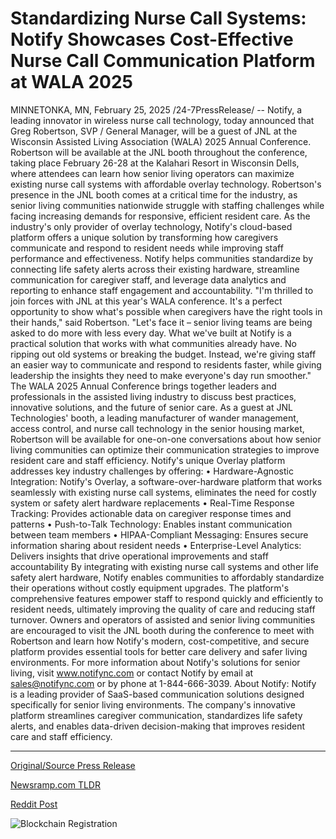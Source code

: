 # Standardizing Nurse Call Systems: Notify Showcases Cost-Effective Nurse Call Communication Platform at WALA 2025

MINNETONKA, MN, February 25, 2025 /24-7PressRelease/ -- Notify, a leading innovator in wireless nurse call technology, today announced that Greg Robertson, SVP / General Manager, will be a guest of JNL at the Wisconsin Assisted Living Association (WALA) 2025 Annual Conference. Robertson will be available at the JNL booth throughout the conference, taking place February 26-28 at the Kalahari Resort in Wisconsin Dells, where attendees can learn how senior living operators can maximize existing nurse call systems with affordable overlay technology.  Robertson's presence in the JNL booth comes at a critical time for the industry, as senior living communities nationwide struggle with staffing challenges while facing increasing demands for responsive, efficient resident care. As the industry's only provider of overlay technology, Notify's cloud-based platform offers a unique solution by transforming how caregivers communicate and respond to resident needs while improving staff performance and effectiveness. Notify helps communities standardize by connecting life safety alerts across their existing hardware, streamline communication for caregiver staff, and leverage data analytics and reporting to enhance staff engagement and accountability.  "I'm thrilled to join forces with JNL at this year's WALA conference. It's a perfect opportunity to show what's possible when caregivers have the right tools in their hands," said Robertson. "Let's face it – senior living teams are being asked to do more with less every day. What we've built at Notify is a practical solution that works with what communities already have. No ripping out old systems or breaking the budget. Instead, we're giving staff an easier way to communicate and respond to residents faster, while giving leadership the insights they need to make everyone's day run smoother."  The WALA 2025 Annual Conference brings together leaders and professionals in the assisted living industry to discuss best practices, innovative solutions, and the future of senior care. As a guest at JNL Technologies' booth, a leading manufacturer of wander management, access control, and nurse call technology in the senior housing market, Robertson will be available for one-on-one conversations about how senior living communities can optimize their communication strategies to improve resident care and staff efficiency.  Notify's unique Overlay platform addresses key industry challenges by offering:  • Hardware-Agnostic Integration: Notify's Overlay, a software-over-hardware platform that works seamlessly with existing nurse call systems, eliminates the need for costly system or safety alert hardware replacements • Real-Time Response Tracking: Provides actionable data on caregiver response times and patterns • Push-to-Talk Technology: Enables instant communication between team members • HIPAA-Compliant Messaging: Ensures secure information sharing about resident needs • Enterprise-Level Analytics: Delivers insights that drive operational improvements and staff accountability  By integrating with existing nurse call systems and other life safety alert hardware, Notify enables communities to affordably standardize their operations without costly equipment upgrades. The platform's comprehensive features empower staff to respond quickly and efficiently to resident needs, ultimately improving the quality of care and reducing staff turnover.  Owners and operators of assisted and senior living communities are encouraged to visit the JNL booth during the conference to meet with Robertson and learn how Notify's modern, cost-competitive, and secure platform provides essential tools for better care delivery and safer living environments.  For more information about Notify's solutions for senior living, visit www.notifync.com or contact Notify by email at sales@notifync.com or by phone at 1-844-666-3039.  About Notify: Notify is a leading provider of SaaS-based communication solutions designed specifically for senior living environments. The company's innovative platform streamlines caregiver communication, standardizes life safety alerts, and enables data-driven decision-making that improves resident care and staff efficiency. 

---

[Original/Source Press Release](https://www.24-7pressrelease.com/press-release/520018/standardizing-nurse-call-systems-notify-showcases-cost-effective-nurse-call-communication-platform-at-wala-2025)
                    

[Newsramp.com TLDR](https://newsramp.com/curated-news/notify-to-showcase-overlay-technology-at-wala-2025-conference/0cd76db73a8e793bac9ba83844329551) 

 



[Reddit Post](https://www.reddit.com/r/eventNews/comments/1ixyxyc/notify_to_showcase_overlay_technology_at_wala/) 



![Blockchain Registration](https://cdn.newsramp.app/24-7PressRelease/qrcode/252/25/sageegSV.webp)